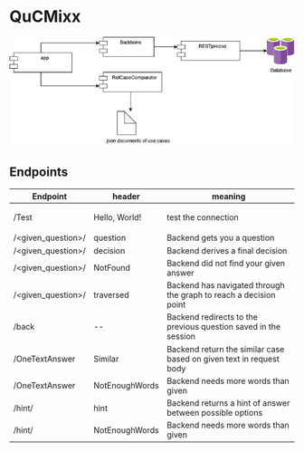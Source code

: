 # QuCMixx

![QuCMixx architecture](img/QuCMixx.png)

## Endpoints
| Endpoint      | header |   meaning |
| ----------- | ----------- | -------|
| /Test      | <p>Hello, World!</p>| test the connection |
| /<given_question>/<answer>   | question | Backend gets you a question |
| /<given_question>/<answer>   | decision | Backend derives a final decision |
| /<given_question>/<answer>   | NotFound | Backend did not find your given answer |
| /<given_question>/<answer>   | traversed | Backend has navigated through the graph to reach a decision point |
| /back | -- | Backend redirects to the previous question saved in the session |
| /OneTextAnswer | Similar | Backend return the similar case based on given text in request body |
| /OneTextAnswer | NotEnoughWords | Backend needs more words than given |
| /hint/<question> | hint | Backend returns a hint of answer between possible options |
| /hint/<question> | NotEnoughWords | Backend needs more words than given |
